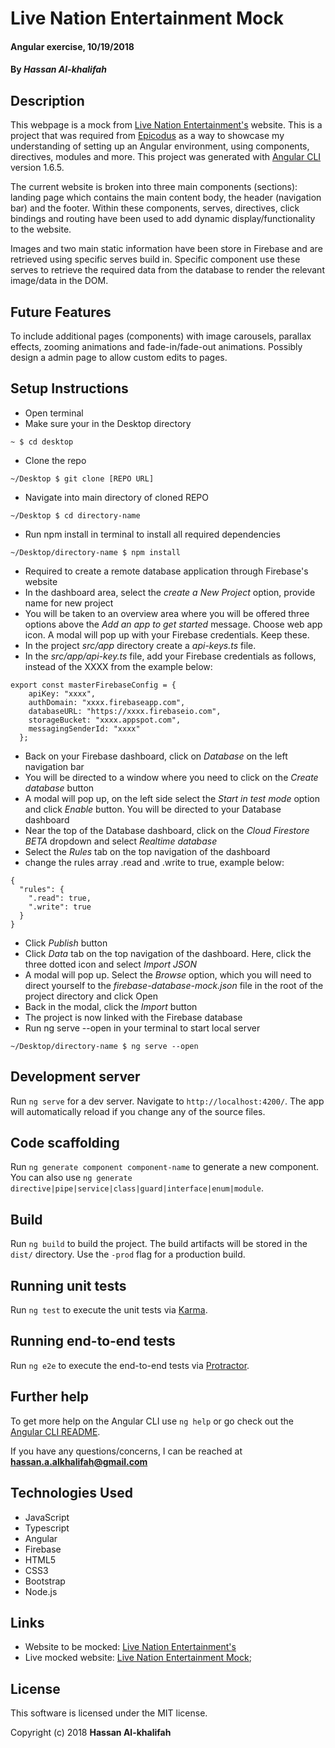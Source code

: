 # Live Nation Entertainment Mock

#### Angular exercise, 10/19/2018

#### By _Hassan Al-khalifah_

## Description

This webpage is a mock from [Live Nation Entertainment's](http://www.livenationentertainment.com/) website. This is a project that was required from [Epicodus](https://www.epicodus.com/) as a way to showcase my understanding of setting up an Angular environment, using components, directives, modules and more. This project was generated with [Angular CLI](https://github.com/angular/angular-cli) version 1.6.5.

The current website is broken into three main components (sections): landing page which contains the main content body, the header (navigation bar) and the footer. Within these components, serves, directives, click bindings and routing have been used to add dynamic display/functionality to the website.

Images and two main static information have been store in Firebase and are retrieved using specific serves build in. Specific component use these serves to retrieve the required data from the database to render the relevant image/data in the DOM.

## Future Features

To include additional pages (components) with image carousels, parallax effects, zooming animations and fade-in/fade-out animations. Possibly design a admin page to allow custom edits to pages.

## Setup Instructions

* Open terminal
* Make sure your in the Desktop directory
```
~ $ cd desktop
```
* Clone the repo
```
~/Desktop $ git clone [REPO URL]
```
* Navigate into main directory of cloned REPO
```
~/Desktop $ cd directory-name
```
* Run npm install in terminal to install all required dependencies
```
~/Desktop/directory-name $ npm install
```
* Required to create a remote database application through Firebase's website
* In the dashboard area, select the _create a New Project_ option, provide name for new project
* You will be taken to an overview area where you will be offered three options above the _Add an app to get started_ message. Choose web app icon. A modal will pop up with your Firebase credentials. Keep these.
* In the project _src/app_ directory create a _api-keys.ts_ file.
* In the _src/app/api-key.ts_ file, add your Firebase credentials as follows, instead of the XXXX from the example below:
```
export const masterFirebaseConfig = {
    apiKey: "xxxx",
    authDomain: "xxxx.firebaseapp.com",
    databaseURL: "https://xxxx.firebaseio.com",
    storageBucket: "xxxx.appspot.com",
    messagingSenderId: "xxxx"
  };
```
* Back on your Firebase dashboard, click on _Database_ on the left navigation bar
* You will be directed to a window where you need to click on the _Create database_ button
* A modal will pop up, on the left side select the _Start in test mode_ option and click _Enable_ button. You will be directed to your Database dashboard
* Near the top of the Database dashboard, click on the _Cloud Firestore BETA_ dropdown and select _Realtime database_
* Select the _Rules_ tab on the top navigation of the dashboard
* change the rules array .read and .write to true, example below:
```
{
  "rules": {
    ".read": true,
    ".write": true
  }
}
```
* Click _Publish_ button
* Click _Data_ tab on the top navigation of the dashboard. Here, click the three dotted icon and select _Import JSON_
* A modal will pop up. Select the _Browse_ option, which you will need to direct yourself to the _firebase-database-mock.json_ file in the root of the project directory and click Open
* Back in the modal, click the _Import_ button
* The project is now linked with the Firebase database
* Run ng serve --open in your terminal to start local server
```
~/Desktop/directory-name $ ng serve --open
```

## Development server

Run `ng serve` for a dev server. Navigate to `http://localhost:4200/`. The app will automatically reload if you change any of the source files.

## Code scaffolding

Run `ng generate component component-name` to generate a new component. You can also use `ng generate directive|pipe|service|class|guard|interface|enum|module`.

## Build

Run `ng build` to build the project. The build artifacts will be stored in the `dist/` directory. Use the `-prod` flag for a production build.

## Running unit tests

Run `ng test` to execute the unit tests via [Karma](https://karma-runner.github.io).

## Running end-to-end tests

Run `ng e2e` to execute the end-to-end tests via [Protractor](http://www.protractortest.org/).

## Further help

To get more help on the Angular CLI use `ng help` or go check out the [Angular CLI README](https://github.com/angular/angular-cli/blob/master/README.md).

If you have any questions/concerns, I can be reached at **hassan.a.alkhalifah@gmail.com**

## Technologies Used

* JavaScript
* Typescript
* Angular
* Firebase
* HTML5
* CSS3
* Bootstrap
* Node.js

## Links
* Website to be mocked: [Live Nation Entertainment's](http://www.livenationentertainment.com/)
* Live mocked website: [Live Nation Entertainment Mock](https://live-nation-entertainment-mock.firebaseapp.com/);

## License

This software is licensed under the MIT license.

Copyright (c) 2018 **Hassan Al-khalifah**

